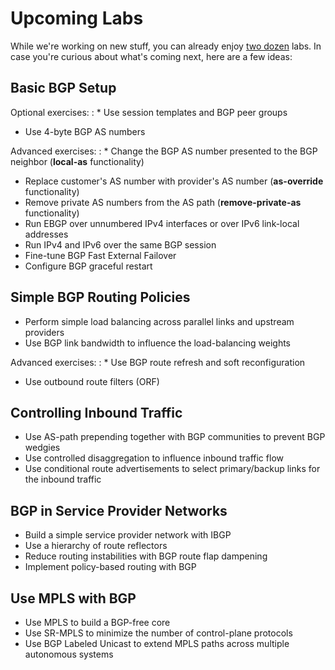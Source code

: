 # Upcoming Labs

While we're working on new stuff, you can already enjoy [two dozen](index.md) labs. In case you're curious about what's coming next, here are a few ideas:

## Basic BGP Setup

Optional exercises:
: * Use session templates and BGP peer groups
  * Use 4-byte BGP AS numbers

Advanced exercises:
: * Change the BGP AS number presented to the BGP neighbor (**local-as** functionality)
  * Replace customer's AS number with provider's AS number (**as-override** functionality)
  * Remove private AS numbers from the AS path (**remove-private-as** functionality)
  * Run EBGP over unnumbered IPv4 interfaces or over IPv6 link-local addresses
  * Run IPv4 and IPv6 over the same BGP session
  * Fine-tune BGP Fast External Failover
  * Configure BGP graceful restart

## Simple BGP Routing Policies

* Perform simple load balancing across parallel links and upstream providers
* Use BGP link bandwidth to influence the load-balancing weights

Advanced exercises:
: * Use BGP route refresh and soft reconfiguration
  * Use outbound route filters (ORF)

## Controlling Inbound Traffic

* Use AS-path prepending together with BGP communities to prevent BGP wedgies
* Use controlled disaggregation to influence inbound traffic flow
* Use conditional route advertisements to select primary/backup links for the inbound traffic

## BGP in Service Provider Networks

* Build a simple service provider network with IBGP
* Use a hierarchy of route reflectors
* Reduce routing instabilities with BGP route flap dampening
* Implement policy-based routing with BGP

## Use MPLS with BGP 

* Use MPLS to build a BGP-free core
* Use SR-MPLS to minimize the number of control-plane protocols
* Use BGP Labeled Unicast to extend MPLS paths across multiple autonomous systems

